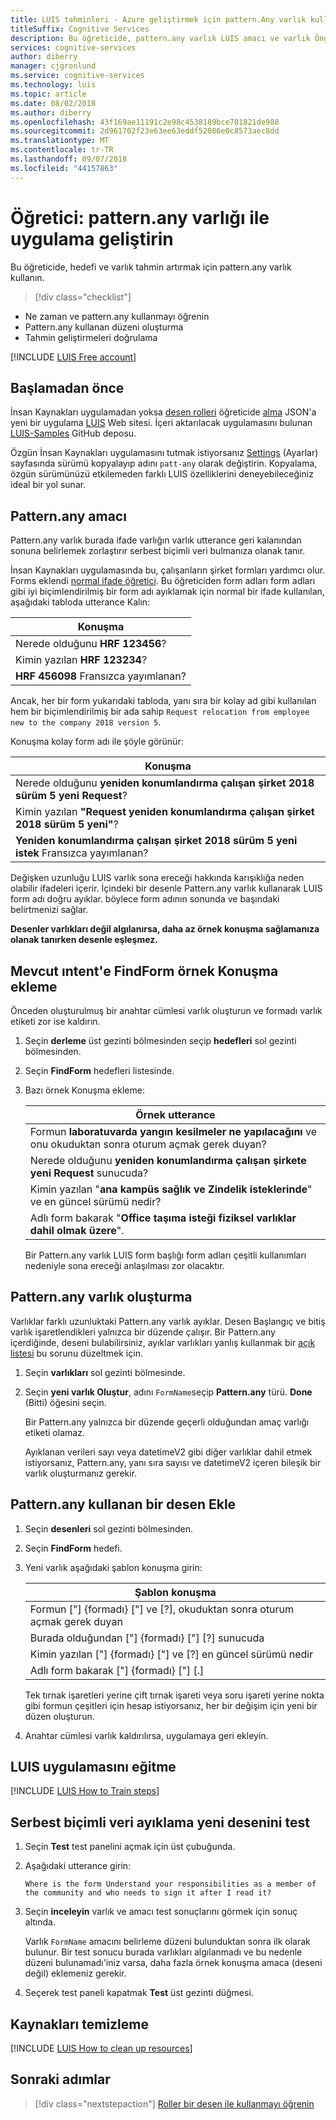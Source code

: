 ```yaml
---
title: LUIS tahminleri - Azure geliştirmek için pattern.Any varlık kullanma Öğreticisi | Microsoft Docs
titleSuffix: Cognitive Services
description: Bu öğreticide, pattern.any varlık LUIS amacı ve varlık Öngörüler geliştirmek için kullanın.
services: cognitive-services
author: diberry
manager: cjgronlund
ms.service: cognitive-services
ms.technology: luis
ms.topic: article
ms.date: 08/02/2018
ms.author: diberry
ms.openlocfilehash: 43f169ae11191c2e98c4538189bce781821de980
ms.sourcegitcommit: 2d961702f23e63ee63eddf52086e0c8573aec8dd
ms.translationtype: MT
ms.contentlocale: tr-TR
ms.lasthandoff: 09/07/2018
ms.locfileid: "44157863"
---
```

# <a name="tutorial-improve-app-with-patternany-entity"></a>Öğretici: pattern.any varlığı ile uygulama geliştirin

Bu öğreticide, hedefi ve varlık tahmin artırmak için pattern.any varlık kullanın.  

> [!div class="checklist"]
* Ne zaman ve pattern.any kullanmayı öğrenin
* Pattern.any kullanan düzeni oluşturma
* Tahmin geliştirmeleri doğrulama

[!INCLUDE [LUIS Free account](../../../includes/cognitive-services-luis-free-key-short.md)]

## <a name="before-you-begin"></a>Başlamadan önce
İnsan Kaynakları uygulamadan yoksa [desen rolleri](luis-tutorial-pattern-roles.md) öğreticide [alma](luis-how-to-start-new-app.md#import-new-app) JSON'a yeni bir uygulama [LUIS](luis-reference-regions.md#luis-website) Web sitesi. İçeri aktarılacak uygulamasını bulunan [LUIS-Samples](https://github.com/Microsoft/LUIS-Samples/blob/master/documentation-samples/quickstarts/custom-domain-roles-HumanResources.json) GitHub deposu.

Özgün İnsan Kaynakları uygulamasını tutmak istiyorsanız [Settings](luis-how-to-manage-versions.md#clone-a-version) (Ayarlar) sayfasında sürümü kopyalayıp adını `patt-any` olarak değiştirin. Kopyalama, özgün sürümünüzü etkilemeden farklı LUIS özelliklerini deneyebileceğiniz ideal bir yol sunar. 

## <a name="the-purpose-of-patternany"></a>Pattern.any amacı
Pattern.any varlık burada ifade varlığın varlık utterance geri kalanından sonuna belirlemek zorlaştırır serbest biçimli veri bulmanıza olanak tanır. 

İnsan Kaynakları uygulamasında bu, çalışanların şirket formları yardımcı olur. Forms eklendi [normal ifade öğretici](luis-quickstart-intents-regex-entity.md). Bu öğreticiden form adları form adları gibi iyi biçimlendirilmiş bir form adı ayıklamak için normal bir ifade kullanılan, aşağıdaki tabloda utterance Kalın:

|Konuşma|
|--|
|Nerede olduğunu **HRF 123456**?|
|Kimin yazılan **HRF 123234**?|
|**HRF 456098** Fransızca yayımlanan?|

Ancak, her bir form yukarıdaki tabloda, yanı sıra bir kolay ad gibi kullanılan hem bir biçimlendirilmiş bir ada sahip `Request relocation from employee new to the company 2018 version 5`. 

Konuşma kolay form adı ile şöyle görünür:

|Konuşma|
|--|
|Nerede olduğunu **yeniden konumlandırma çalışan şirket 2018 sürüm 5 yeni Request**?|
|Kimin yazılan **"Request yeniden konumlandırma çalışan şirket 2018 sürüm 5 yeni"**?|
|**Yeniden konumlandırma çalışan şirket 2018 sürüm 5 yeni istek** Fransızca yayımlanan?|

Değişken uzunluğu LUIS varlık sona ereceği hakkında karışıklığa neden olabilir ifadeleri içerir. İçindeki bir desenle Pattern.any varlık kullanarak LUIS form adı doğru ayıklar. böylece form adının sonunda ve başındaki belirtmenizi sağlar.

**Desenler varlıkları değil algılanırsa, daha az örnek konuşma sağlamanıza olanak tanırken desenle eşleşmez.**

## <a name="add-example-utterances-to-the-existing-intent-findform"></a>Mevcut ıntent'e FindForm örnek Konuşma ekleme 
Önceden oluşturulmuş bir anahtar cümlesi varlık oluşturun ve formadı varlık etiketi zor ise kaldırın. 

1. Seçin **derleme** üst gezinti bölmesinden seçip **hedefleri** sol gezinti bölmesinden.

2. Seçin **FindForm** hedefleri listesinde.

3. Bazı örnek Konuşma ekleme:

    |Örnek utterance|
    |--|
    |Formun **laboratuvarda yangın kesilmeler ne yapılacağını** ve onu okuduktan sonra oturum açmak gerek duyan?|
    |Nerede olduğunu **yeniden konumlandırma çalışan şirkete yeni Request** sunucuda?|
    |Kimin yazılan "**ana kampüs sağlık ve Zindelik isteklerinde**" ve en güncel sürümü nedir?|
    |Adlı form bakarak "**Office taşıma isteği fiziksel varlıklar dahil olmak üzere**". |

    Bir Pattern.any varlık LUIS form başlığı form adları çeşitli kullanımları nedeniyle sona ereceği anlaşılması zor olacaktır.

## <a name="create-a-patternany-entity"></a>Pattern.any varlık oluşturma
Varlıklar farklı uzunluktaki Pattern.any varlık ayıklar. Desen Başlangıç ve bitiş varlık işaretlendikleri yalnızca bir düzende çalışır. Bir Pattern.any içerdiğinde, deseni bulabilirsiniz, ayıklar varlıkları yanlış kullanmak bir [açık listesi](luis-concept-patterns.md#explicit-lists) bu sorunu düzeltmek için. 

1. Seçin **varlıkları** sol gezinti bölmesinde.

2. Seçin **yeni varlık Oluştur**, adını `FormName`seçip **Pattern.any** türü. **Done** (Bitti) öğesini seçin. 

    Bir Pattern.any yalnızca bir düzende geçerli olduğundan amaç varlığı etiketi olamaz. 

    Ayıklanan verileri sayı veya datetimeV2 gibi diğer varlıklar dahil etmek istiyorsanız, Pattern.any, yanı sıra sayısı ve datetimeV2 içeren bileşik bir varlık oluşturmanız gerekir.

## <a name="add-a-pattern-that-uses-the-patternany"></a>Pattern.any kullanan bir desen Ekle

1. Seçin **desenleri** sol gezinti bölmesinden.

2. Seçin **FindForm** hedefi.

3. Yeni varlık aşağıdaki şablon konuşma girin:

    |Şablon konuşma|
    |--|
    |Formun ["] {formadı} ["] ve [?], okuduktan sonra oturum açmak gerek duyan|
    |Burada olduğundan ["] {formadı} ["] [?] sunucuda|
    |Kimin yazılan ["] {formadı} ["] ve [?] en güncel sürümü nedir|
    |Adlı form bakarak ["] {formadı} ["] [.]|

    Tek tırnak işaretleri yerine çift tırnak işareti veya soru işareti yerine nokta gibi formun çeşitleri için hesap istiyorsanız, her bir değişim için yeni bir düzen oluşturun.

4. Anahtar cümlesi varlık kaldırılırsa, uygulamaya geri ekleyin. 

## <a name="train-the-luis-app"></a>LUIS uygulamasını eğitme

[!INCLUDE [LUIS How to Train steps](../../../includes/cognitive-services-luis-tutorial-how-to-train.md)]

## <a name="test-the-new-pattern-for-free-form-data-extraction"></a>Serbest biçimli veri ayıklama yeni desenini test
1. Seçin **Test** test panelini açmak için üst çubuğunda. 

2. Aşağıdaki utterance girin: 

    `Where is the form Understand your responsibilities as a member of the community and who needs to sign it after I read it?`

3. Seçin **inceleyin** varlık ve amacı test sonuçlarını görmek için sonuç altında.

    Varlık `FormName` amacını belirleme düzeni bulunduktan sonra ilk olarak bulunur. Bir test sonucu burada varlıkları algılanmadı ve bu nedenle düzeni bulunamadı'iniz varsa, daha fazla örnek konuşma amaca (deseni değil) eklemeniz gerekir.

4. Seçerek test paneli kapatmak **Test** üst gezinti düğmesi.

## <a name="clean-up-resources"></a>Kaynakları temizleme

[!INCLUDE [LUIS How to clean up resources](../../../includes/cognitive-services-luis-tutorial-how-to-clean-up-resources.md)]

## <a name="next-steps"></a>Sonraki adımlar

> [!div class="nextstepaction"]
> [Roller bir desen ile kullanmayı öğrenin](luis-tutorial-pattern-roles.md)